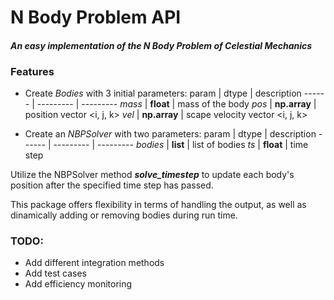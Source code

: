 # N Body Problem API
#### *An easy implementation of the N Body Problem of Celestial Mechanics*

### Features
- Create *Bodies* with 3 initial parameters:
  param  |  dtype  |  description
  ------ | --------- | ---------
  *mass* | **float** | mass of the body
  *pos* | **np.array** | position vector <i, j, k> 
  *vel*    | **np.array** | scape velocity vector <i, j, k>
  
- Create an *NBPSolver* with two parameters:
  param  |  dtype  |  description
  ------ | --------- | ---------
  *bodies* | **list** | list of bodies
  *ts*     | **float**       | time step 
    
Utilize the NBPSolver method **_solve_timestep_** to update each body's position after the specified time step has passed.

This package offers flexibility in terms of handling the output, as well as dinamically adding or removing bodies during run time.

### TODO:
  - Add different integration methods
  - Add test cases
  - Add efficiency monitoring
